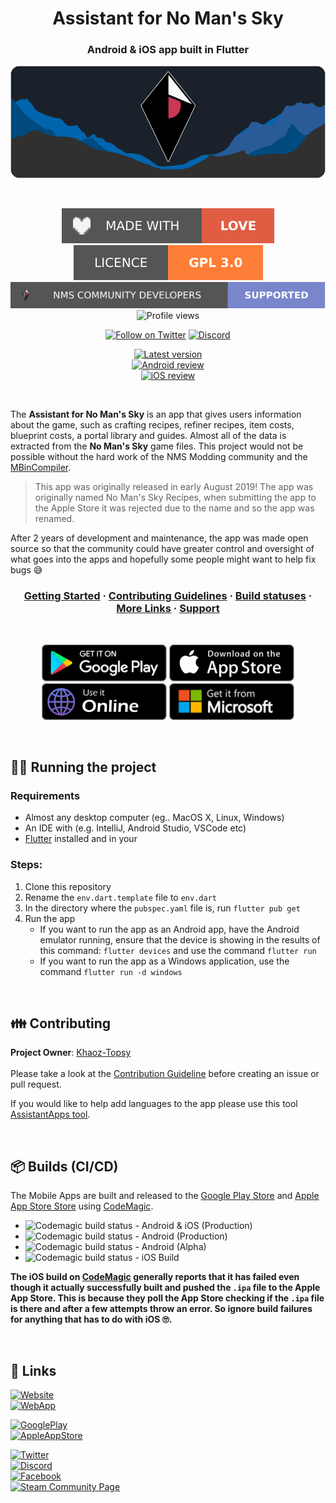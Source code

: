 <div align="center">
  
  # Assistant for No Man's Sky
  ### Android & iOS app built in Flutter  
  ![header](https://github.com/AssistantNMS/.github/blob/main/img/banner.png?raw=true)
  
  <br />
  
  ![madeWithLove](./.github/img/made-with-love.svg)
  [![licence](./.github/img/licence-badge.svg)](https://github.com/AssistantNMS/App/blob/master/LICENCE.md)<br />
  [![Supported by the No Man's Sky Community Developers & Designers](https://raw.githubusercontent.com/NMSCD/About/master/badge/purple-ftb.svg)][nmscd] 
  ![Profile views](https://komarev.com/ghpvc/?username=AssistantNMS&color=green&style=for-the-badge)

  [![Follow on Twitter](https://img.shields.io/twitter/follow/AssistantNMS?color=%231d9bf0&style=for-the-badge)][assistantnmsTwitter]
  [![Discord](https://img.shields.io/discord/625007826913198080?style=for-the-badge)][discord]

  [![Latest version](https://api.assistantapps.com/badge/version/589405b4-e40f-4cd9-b793-6bf37944ee09.svg?platforms=0&platforms=1)](#)<br />
  [![Android review](https://api.assistantapps.com/badge/review/1/1.svg)][googlePlayStore]<br />
  [![iOS review](https://api.assistantapps.com/badge/review/1/2.svg)][appleAppStore]
  
  <br /> 
</div>
  
 

The **Assistant for No Man's Sky** is an app that gives users information about the game, such as crafting recipes, refiner recipes, item costs, blueprint costs, a portal library and guides. Almost all of the data is extracted from the **No Man's Sky** game files. This project would not be possible without the hard work of the NMS Modding community and the [MBinCompiler][mbincompiler].

> This app was originally released in early August 2019! The app was originally named No Man's Sky Recipes, when submitting the app to the Apple Store it was rejected due to the name and so the app was renamed. 

After 2 years of development and maintenance, the app was made open source so that the community could have greater control and oversight of what goes into the apps and hopefully some people might want to help fix bugs 😅

<div align="center">
  <h3>
    <a href="https://github.com/AssistantNMS/App/blob/main/README.md#requirements">Getting Started</a>
    <span> · </span>
    <a href="https://github.com/AssistantNMS/App/blob/main/.github/CONTRIBUTING.md">Contributing Guidelines</a>
    <span> · </span>
    <a href="https://github.com/AssistantNMS/App/blob/main/README.md#-builds-cicd">Build statuses</a>
    <span> · </span>
    <a href="https://github.com/AssistantNMS/App/blob/main/README.md#-links">More Links</a>
    <span> · </span>
    <a href="https://github.com/AssistantNMS/App/blob/main/.github/SUPPORT.md">Support</a>
  </h3>
</div>

<br />

<div align="center">

  [![PlayStore](https://github.com/AssistantNMS/.github/blob/main/img/PlayStore.png?raw=true)][googlePlayStore]
  [![AppStore](https://github.com/AssistantNMS/.github/blob/main/img/AppStore.png?raw=true)][appleAppStore]
  [![PWA](https://github.com/AssistantNMS/.github/raw/main/img/webVersion2.png?raw=true)][assistantnmsWebapp]
  [![WindowsStore](https://github.com/AssistantNMS/.github/blob/main/img/WindowsStore.png?raw=true)][windowsStore]
  
</div>

<br />

## 🏃‍♂️ Running the project
  
### Requirements
- Almost any desktop computer (eg.. MacOS X, Linux, Windows)
- An IDE with (e.g. IntelliJ, Android Studio, VSCode etc)
- [Flutter][flutter] installed and in your

### Steps:
1. Clone this repository
2. Rename the `env.dart.template` file to `env.dart`
3. In the directory where the `pubspec.yaml` file is, run `flutter pub get`
4. Run the app
   - If you want to run the app as an Android app, have the Android emulator running, ensure that the device is showing in the results of this command: `flutter devices` and use the command `flutter run`
   - If you want to run the app as a Windows application, use the command `flutter run -d windows`

<br />

## 👪 Contributing
**Project Owner**: [Khaoz-Topsy][kurtGithub]<br /><br />
Please take a look at the [Contribution Guideline](./.github/CONTRIBUTING.md) before creating an issue or pull request.

If you would like to help add languages to the app please use this tool [AssistantApps tool][assistantAppsTools].

<br />

## 📦 Builds (CI/CD)
The Mobile Apps are built and released to the [Google Play Store][googlePlayStore] and [Apple App Store Store][appleAppStore] using [CodeMagic][codeMagic].

- ![Codemagic build status](https://api.codemagic.io/apps/5d9da9057a0a9500105180bf/5ef3374ec0adbfe0fdee431d/status_badge.svg) - Android & iOS (Production)
- ![Codemagic build status](https://api.codemagic.io/apps/5d9da9057a0a9500105180bf/5e180f76d95f1f258ec86619/status_badge.svg) - Android (Production)
- ![Codemagic build status](https://api.codemagic.io/apps/5d9da9057a0a9500105180bf/5d9da9057a0a9500105180be/status_badge.svg) - Android (Alpha)
- ![Codemagic build status](https://api.codemagic.io/apps/5d9da9057a0a9500105180bf/5d9dc56b7a0a95000a475d84/status_badge.svg) - iOS Build

__The iOS build on [CodeMagic][codeMagic] generally reports that it has failed even though it actually successfully built and pushed the `.ipa` file to the Apple App Store. This is because they poll the App Store checking if the `.ipa` file is there and after a few attempts throw an error. So ignore build failures for anything that has to do with iOS 🙄.__

<br />

## 🔗 Links
[![Website](https://img.shields.io/badge/Website-nmsassistant.com-blue?color=7986cc&style=for-the-badge)][assistantnmsWebsite] <br />
[![WebApp](https://img.shields.io/badge/Web%20App-app.nmsassistant.com-blue?color=7986cc&style=for-the-badge)][assistantnmsWebapp]

[![GooglePlay](https://img.shields.io/badge/Download-Google%20Play%20Store-blue?color=34A853&style=for-the-badge)][googlePlayStore] <br />
[![AppleAppStore](https://img.shields.io/badge/Download-Apple%20App%20Store-black?color=333333&style=for-the-badge)][appleAppStore]

[![Twitter](https://img.shields.io/badge/Twitter-@AssistantNMS-blue?color=1DA1F2&style=for-the-badge)][assistantnmsTwitter] <br />
[![Discord](https://img.shields.io/badge/Discord-AssistantApps-blue?color=5865F2&style=for-the-badge)][discord] <br />
[![Facebook](https://img.shields.io/badge/Facebook-AssistantNMS-blue?color=1877f2&style=for-the-badge)][assistantnmsFacebook] <br />
[![Steam Community Page](https://img.shields.io/badge/Steam%20Community%20Page-AssistantNMS-black?style=for-the-badge)][assistantnmsSteamComm]



<!-- Links used in the page -->

[kurtGithub]: https://github.com/Khaoz-Topsy?ref=AssistantNMSGithub
[assistantAppsTools]: https://tools.assistantapps.com?ref=AssistantNMSGithub
[assistantnmsWebsite]: https://nmsassistant.com?ref=AssistantNMSGithub
[assistantnmsWebapp]: https://app.nmsassistant.com?ref=AssistantNMSGithub
[assistantnmsTwitter]: https://twitter.com/AssistantNMS?ref=AssistantNMSGithub
[assistantnmsFacebook]: https://facebook.com/AssistantNMS?ref=AssistantNMSGithub
[assistantnmsSteamComm]: https://steamcommunity.com/groups/AssistantNMS?ref=AssistantNMSGithub
[googlePlayStore]: https://play.google.com/store/apps/details?id=com.kurtlourens.no_mans_sky_recipes&ref=AssistantNMSGithub
[appleAppStore]: https://apps.apple.com/us/app/assistant-for-no-mans-sky/id1480287625?ref=AssistantNMSGithub
[windowsStore]: https://apps.microsoft.com/store/detail/assistant-for-no-mans-sky/9NQLF7XD0LF3?ref=AssistantNMSGithub
[discord]: https://assistantapps.com/discord?ref=AssistantNMSGithub
[nmscd]: https://github.com/NMSCD?ref=AssistantNMSGithub

<!-- Other -->
[mbincompiler]: https://github.com/monkeyman192/MBINCompiler
[flutter]: https://docs.flutter.dev/get-started/install
[androidStudio]: https://developer.android.com/studio
[codeMagic]: https://codemagic.io

